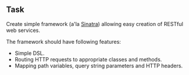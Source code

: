 ## Task

Create simple framework (a'la [Sinatra](http://www.sinatrarb.com/))
allowing easy creation of RESTful web services.

The framework should have following features:

* Simple DSL.
* Routing HTTP requests to appropriate classes and methods.
* Mapping path variables, query string parameters and HTTP headers.
